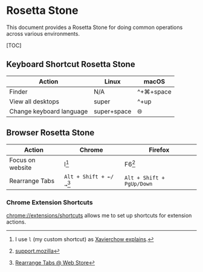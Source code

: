# Rosetta Stone

This document provides a Rosetta Stone for doing common operations across
various environments.

[TOC]

## Keyboard Shortcut Rosetta Stone

Action                   | Linux       | macOS
------------------------ | -------     | ---------
Finder                   | N/A         | ^+⌘+space
View all desktops        | super       | ^+up
Change keyboard language | super+space | 🌐

## Browser Rosetta Stone

Action                   | Chrome                     | Firefox
------------------------ | -------                    | ---------
Focus on website         | l[^1]                      | F6[^2]
Rearrange Tabs           | `Alt + Shift + ←/→`[^3]    | `Alt + Shift + PgUp/Down`

### Chrome Extension Shortcuts

[chrome://extensions/shortcuts](chrome://extensions/shortcuts) allows me to set
up shortcuts for extension actions.

[^1]: I use `l` (my custom shortcut) as [Xavierchow explains](https://xavierchow.github.io/2016/03/07/vimium-leave-address-bar/).
[^2]: [support.mozilla](https://support.mozilla.org/bm/questions/1210451)
[^3]: [Rearrange Tabs @ Web Store](https://chrome.google.com/webstore/detail/ccnnhhnmpoffieppjjkhdakcoejcpbga)
